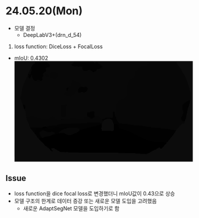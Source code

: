 # 24.05.20(Mon)
- 모델 결정
  - DeepLabV3+(drn_d_54)

1. loss function: DiceLoss + FocalLoss
- mIoU: 0.4302
![val_pred_mask](../data/result/12_week_dicefocalloss_val_pred.png)

## Issue
- loss function을 dice focal loss로 변경했더니 mIoU값이 0.43으로 상승
- 모델 구조의 한계로 데이터 증강 또는 새로운 모델 도입을 고려했음
  - 새로운 AdaptSegNet 모델을 도입하기로 함
